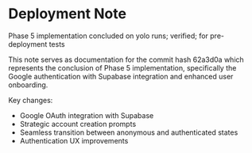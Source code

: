 
# Deployment Note

Phase 5 implementation concluded on yolo runs; verified; for pre-deployment tests

This note serves as documentation for the commit hash 62a3d0a which represents the conclusion of Phase 5 implementation, specifically the Google authentication with Supabase integration and enhanced user onboarding.

Key changes:
- Google OAuth integration with Supabase
- Strategic account creation prompts
- Seamless transition between anonymous and authenticated states
- Authentication UX improvements
